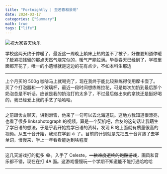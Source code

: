 ```yaml
---
title: "Fortnightly | 至若春和景明"
date: 2024-03-17
categories: ["Summary"]
math: true
tags: ["life"]
---
```


![祝大家春天快乐](/assets/images/2024-03-17-fortnightly-2024-03-17/2024-03-17-11-00-40.png)

学校这两天终于停暖了，最近这一周晚上躺床上热的盖不了被子，好像要知道停暖了赶紧把残留的那点天然气烧完似的，暖气产能拉满。毕竟春天已经到了，学校里面都开花了，唯一的小遗憾就是这边的花有点少，不如本科生那边

---

上个月买的 500g 咖啡马上就喝完了，现在我终于能比较熟练得使用摩卡壶了。买了个打泡器和一个玻璃杯，最近一段时间想练练拉花，可是每次加奶到最后那个奶泡总是不听话。应该是我的奶泡打的太多了，不过最后做出来的拿铁还是挺好喝的，我已经爱上我的手艺了哈哈哈。

---

之前跟舍友聊天，讲到滑雪，他来了一句可以去北海道玩。这地方我知道很漂亮，也看了很多 linksphotograph 的视频。算是一个契机吧，舍友的这句话让我萌生了学日语的想法，于是乎我开始找学日语的资料，发现 B 站上面就有质量很高的视频。从五十音开始，我现在学到 `の` 了。目前的计划就是先把五十音背熟了去学单词，慢慢来，学上一年看看能达到啥程度

---

这几天游戏打的挺多 :joy:。入手了 Celeste，~~一款难度逝终的跑酷游戏~~，画风和音乐都不错，现在在打 4A 面。这游戏慢慢玩一个学期不知道能不能打通哈哈哈

---
